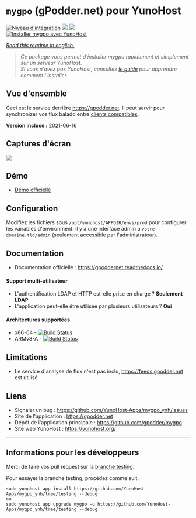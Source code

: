 # `mygpo` (gPodder.net) pour YunoHost

[![Niveau d'intégration](https://dash.yunohost.org/integration/mygpo.svg)](https://dash.yunohost.org/appci/app/mygpo) ![](https://ci-apps.yunohost.org/ci/badges/mygpo.status.svg) ![](https://ci-apps.yunohost.org/ci/badges/mygpo.maintain.svg)  
[![Installer mygpo avec YunoHost](https://install-app.yunohost.org/install-with-yunohost.svg)](https://install-app.yunohost.org/?app=mygpo)

*[Read this readme in english.](./README.md)*

> *Ce package vous permet d'installer mygpo rapidement et simplement sur un serveur YunoHost.  
Si vous n'avez pas YunoHost, consultez [le guide](https://yunohost.org/#/install) pour apprendre comment l'installer.*

## Vue d'ensemble

Ceci est le service derrière https://gpodder.net. Il peut servir pour synchronizer vos flux balado entre [clients compatibles](https://gpoddernet.readthedocs.io/en/latest/user/clients.html).

**Version incluse :** 2021-06-16

## Captures d'écran

![](https://github.com/YunoHost-Apps/mygpo_ynh/raw/master/screenshot.png)

## Démo

* [Démo officielle](https://gpodder.net)

## Configuration

Modifiez les fichiers sous `/opt/yunohost/APPDIR/envs/prod` pour configurer les variables d'environment. Il y a une interface admin a `votre-domaine.tld/admin` (seulement accessible par l'administrateur).

## Documentation

* Documentation officielle : https://gpoddernet.readthedocs.io/

#### Support multi-utilisateur

* L'authentification LDAP et HTTP est-elle prise en charge ? **Seulement LDAP**
* L'application peut-elle être utilisée par plusieurs utilisateurs ? **Oui**

#### Architectures supportées

* x86-64 - [![Build Status](https://ci-apps.yunohost.org/ci/logs/mygpo%20%28Apps%29.svg)](https://ci-apps.yunohost.org/ci/apps/mygpo/)
* ARMv8-A - [![Build Status](https://ci-apps-arm.yunohost.org/ci/logs/mygpo%20%28Apps%29.svg)](https://ci-apps-arm.yunohost.org/ci/apps/mygpo/)

## Limitations

* Le service d'analyse de flux n'est pas inclu, https://feeds.gpodder.net est utilisé

## Liens

 * Signaler un bug : https://github.com/YunoHost-Apps/mygpo_ynh/issues
 * Site de l'application : https://gpodder.net
 * Dépôt de l'application principale : https://github.com/gpodder/mygpo
 * Site web YunoHost : https://yunohost.org/

---

## Informations pour les développeurs

Merci de faire vos pull request sur la [branche testing](https://github.com/YunoHost-Apps/mygpo_ynh/tree/testing).

Pour essayer la branche testing, procédez comme suit.
```
sudo yunohost app install https://github.com/YunoHost-Apps/mygpo_ynh/tree/testing --debug
ou
sudo yunohost app upgrade mygpo -u https://github.com/YunoHost-Apps/mygpo_ynh/tree/testing --debug
```
